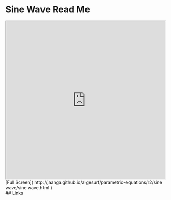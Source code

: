 Sine Wave Read Me
===

<iframe src='http://jaanga.github.io/algesurf/parametric-equations/r2/sine wave/sine wave.html' width=100% height=500px >
There is an `iframe` here. It is not visible when viewed on github.com/algesurf. To view, please see 'Project Links' below.
</iframe>
[Full Screen]( http://jaanga.github.io/algesurf/parametric-equations/r2/sine wave/sine wave.html )
<br>
## Links 
<http://www.3d-meier.de/tut3/Seite127.html>  

